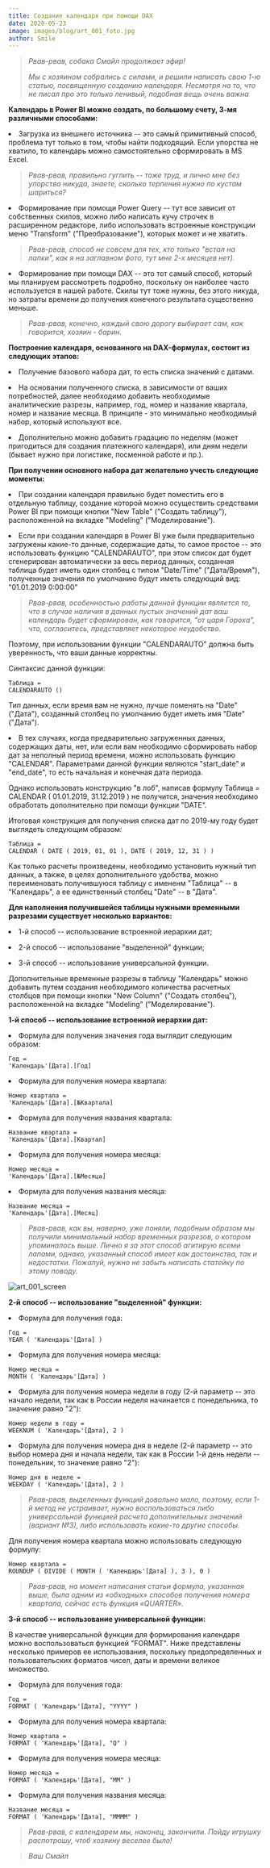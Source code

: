 ```yaml
---
title: Создание календаря при помощи DAX
date: 2020-05-23
image: images/blog/art_001_foto.jpg
author: Smile
---
```


> *Рвав-рвав, собака Смайл продолжает эфир!*
>
> *Мы с хозяином собрались с силами, и решили написать свою 1-ю статью, посвященную созданию календаря. Несмотря на то, что не писал про это только ленивый, подобная вещь очень важна*


**Календарь в Power BI можно создать, по большому счету, 3-мя различными способами:**

**<li>** Загрузка из внешнего источника -- это самый примитивный способ, проблема тут только в том, чтобы найти подходящий. Если упорства не хватило, то календарь можно самостоятельно сформировать в MS Excel.

> *Рвав-рвав, правильно гуглить -- тоже труд, и лично мне без упорства никуда, знаете, сколько терпения нужно по кустам шариться?*

**<li>** Формирование при помощи Power Query -- тут все зависит от собственных скилов, можно либо написать кучу строчек в расширенном редакторе, либо использовать встроенные конструкции меню "Transform" ("Преобразование"), которых может и не хватить.

> *Рвав-рвав, способ не совсем для тех, кто только "встал на лапки", как я на заглавном фото, тут мне 2-х месяцев нет).*

**<li>** Формирование при помощи DAX -- это тот самый способ, который мы планируем рассмотреть подробно, поскольку он наиболее часто используется в нашей работе. Скилы тут тоже нужны, без этого никуда, но затраты времени до получения конечного результата существенно меньше.

> *Рвав-рвав, конечно, каждый свою дорогу выбирает сам, как говорится, хозяин - барин.*


**Построение календаря, основанного на DAX-формулах, состоит из следующих этапов:**

**<li>** Получение базового набора дат, то есть списка значений с датами.

**<li>** На основании полученного списка, в зависимости от ваших потребностей, далее необходимо добавить необходимые аналитические разрезы, например, год, номер и название квартала, номер и название месяца. В принципе - это минимально необходимый набор, который используют все.

**<li>** Дополнительно можно добавить градацию по неделям (может пригодиться для создания платежного календаря), или дням недели (бывает нужно при логистике, посменной работе и пр.).


**При получении основного набора дат желательно учесть следующие моменты:**

**<li>** При создании календаря правильно будет поместить его в отдельную таблицу, создание которой можно осуществить средствами Power BI при помощи кнопки "New Table" ("Создать таблицу"), расположенной на вкладке "Modeling" ("Моделирование").

**<li>** Если при создании календаря в Power BI уже были предварительно загружены какие-то данные, содержащие даты, то самое простое -- это использовать функцию "CALENDARAUTO", при этом список дат будет сгенерирован автоматически за весь период данных, созданная таблица будет иметь один столбец с типом "Date/Time" ("Дата/Время"), полученные значения по умолчанию будут иметь следующий вид: "01.01.2019 0:00:00"

> *Рвав-рвав, особенностью работы данной функции является то, что в случае наличия в данных пустых значений дат ваш календарь будет сформирован, как говорится, "от царя Гороха", что, согласитесь, представляет некоторое неудобство.*

Поэтому, при использовании функции "CALENDARAUTO" должна быть уверенность, что ваши данные корректны.

Синтаксис данной функции:

```dax
Таблица =
CALENDARAUTO ()
```

Тип данных, если время вам не нужно, лучше поменять на "Date" ("Дата"), созданный столбец по умолчанию будет иметь имя "Date" ("Дата").

**<li>** В тех случаях, когда предварительно загруженных данных, содержащих даты, нет, или если вам необходимо сформировать набор дат за неполный период времени, можно использовать функцию "CALENDAR". Параметрами данной функции являются "start_date" и "end_date", то есть начальная и конечная дата периода.

Однако использовать конструкцию "в лоб", написав формулу Таблица = CALENDAR ( 01.01.2019, 31.12.2019 ) не получится, значения необходимо обработать дополнительно при помощи функции "DATE".

Итоговая конструкция для получения списка дат по 2019-му году будет выглядеть следующим образом:

```dax
Таблица =
CALENDAR ( DATE ( 2019, 01, 01 ), DATE ( 2019, 12, 31 ) )
```

Как только расчеты произведены, необходимо установить нужный тип данных, а также, в целях дополнительного удобства, можно переименовать получившуюся таблицу с имененм "Таблица" -- в "Календарь", а ее единственный столбец "Date" -- в "Дата".


**Для наполнения получившейся таблицы нужными временными разрезами существует несколько вариантов:**

**<li>** 1-й способ -- использование встроенной иерархии дат;

**<li>** 2-й способ -- использование "выделенной" функции;

**<li>** 3-й способ -- использование универсальной функции.

Дополнительные временные разрезы в таблицу "Календарь" можно добавить путем создания необходимого количества расчетных столбцов при помощи кнопки "New Column" ("Создать столбец"), расположенной на вкладке "Modeling" ("Моделирование").


**1-й способ -- использование встроенной иерархии дат:**

**<li>** Формула для получения значения года выглядит следующим образом:

```dax
Год =
'Календарь'[Дата].[Год]
```

**<li>** Формула для получения номера квартала:

```dax
Номер квартала =
'Календарь'[Дата].[№Квартала]
```

**<li>** Формула для получения названия квартала:

```dax
Название квартала =
'Календарь'[Дата].[Квартал]
```

**<li>** Формула для получения номера месяца:

```dax
Номер месяца =
'Календарь'[Дата].[№Месяца]
```

**<li>** Формула для получения названия месяца:

```dax
Название месяца =
'Календарь'[Дата].[Месяц]
```

> *Рвав-рвав, как вы, наверно, уже поняли, подобным образом мы получили минимальный набор временных разрезов, о котором упоминалось выше. Лично я за этот способ агитирую всеми лапами, однако, указанный способ имеет как достоинства, так и недостатки. Пожалуй, нужно не забыть написать статейку по этому поводу.*

![art_001_screen](https://kkadikin.ru/images/blog/art_001_screen.jpg)

**2-й способ -- использование "выделенной" функции:**

**<li>** Формула для получения года:

```dax
Год =
YEAR ( 'Календарь'[Дата] )
```

**<li>** Формула для получения номера месяца:

```dax
Номер месяца =
MONTH ( 'Календарь'[Дата] )
```

**<li>** Формула для получения номера недели в году (2-й параметр -- это начало недели, так как в России неделя начинается с понедельника, то значение равно "2"):

```dax
Номер недели в году =
WEEKNUM ( 'Календарь'[Дата], 2 )
```

**<li>** Формула для получения номера дня в неделе (2-й параметр -- это выбор номера дня и начала недели, так как в России 1-й день недели -- понедельник, то значение равно "2"):

```dax
Номер дня в неделе =
WEEKDAY ( 'Календарь'[Дата], 2 )
```

> *Рвав-рвав, выделенных функций довольно мало, поэтому, если 1-й метод не устраивает, нужно воспользоваться либо универсальной функцией расчета дополнительных значений (вариант №3), либо  использовать какие-то другие способы.*

Для получения номера квартала можно использовать следующую формулу:

```dax
Номер квартала =
ROUNDUP ( DIVIDE ( MONTH ( 'Календарь'[Дата] ), 3 ), 0 )
```

> *Рвав-рвав, на момент написания статьи формула, указанная выше, была одним из «обходных» способов получения номера квартала, сейчас есть функция «QUARTER».*


**3-й способ -- использование универсальной функции:**

В качестве универсальной функции для формирования календаря можно воспользоваться функцией "FORMAT". Ниже представлены несколько примеров ее использования, поскольку предопределенных и пользовательских форматов чисел, даты и времени великое множество.

**<li>** Формула для получения года:

```dax
Год =
FORMAT ( 'Календарь'[Дата], "YYYY" )
```

**<li>** Формула для получения номера квартала:

```dax
Номер квартала =
FORMAT ( 'Календарь'[Дата], "Q" )
```

**<li>** Формула для получения номера месяца:

```dax
Номер месяца =
FORMAT ( 'Календарь'[Дата], "MM" )
```

**<li>** Формула для получения названия месяца:

```dax
Название месяца = 
FORMAT ( 'Календарь'[Дата], "MMMM" )
```

> *Рвав-рвав, с календарем мы, наконец, закончили. Пойду игрушку распотрошу, чтоб хозяину веселее было!*

> *Ваш Смайл*